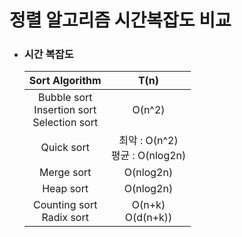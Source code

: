 # 정렬 알고리즘 시간복잡도 비교

- ### 시간 복잡도

  |                  Sort Algorithm                   |                T(n)                |
  | :-----------------------------------------------: | :--------------------------------: |
  | Bubble sort<br/>Insertion sort<br/>Selection sort |               O(n^2)               |
  |                    Quick sort                     | 최악 : O(n^2)<br/>평균 : O(nlog2n) |
  |                    Merge sort                     |             O(nlog2n)              |
  |                     Heap sort                     |             O(nlog2n)              |
  |           Counting sort<br/>Radix sort            |        O(n+k)<br/>O(d(n+k))        |